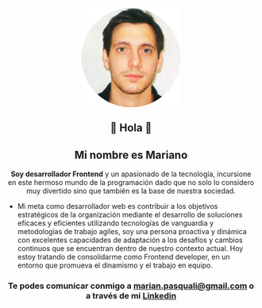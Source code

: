 <p align="center" width="300">
   <img align="center" width="200" src="https://raw.githubusercontent.com/marianopasquali/marianopasquali/master/assets/foto.png" alt="Mariano Pasquali" />
</p>
<p align="center" width="300">
    <h2 align="center">👋 Hola 👋</h2>
    <h2 align="center">Mi nombre es Mariano</h2>
    
</p>

<p align="center">
    <strong>Soy desarrollador Frontend</strong> y un apasionado de la tecnología, incursione en este hermoso mundo de la programación dado que no solo lo considero muy divertido sino que también es la base de nuestra sociedad.  
</p>

-   Mi meta como desarrollador web es contribuir a los objetivos estratégicos de la organización mediante el desarrollo de soluciones eficaces
    y eficientes utilizando tecnologías de vanguardia y metodologías de trabajo agiles, soy una persona proactiva y dinámica con excelentes
    capacidades de adaptación a los desafíos y cambios continuos que se encuentran dentro de nuestro contexto actual. Hoy estoy tratando de
    consolidarme como Frontend developer, en un entorno que promueva el dinamismo y el trabajo en equipo.

<h3 align="center"> Te podes comunicar conmigo a <a href="mailto:marian.pasquali@gmail.com">marian.pasquali@gmail.com</a> o a través de mi <a target="_blank" href="https://www.linkedin.com/in/mariano-yael-pasquali-678615178/"><strong>Linkedin</strong></a></h3>
